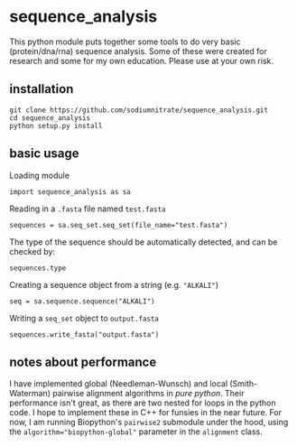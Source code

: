 # sequence_analysis

This python module puts together some tools to do very basic (protein/dna/rna) sequence analysis. Some of these were created for research and some for my own education. Please use at your own risk. 

## installation

    git clone https://github.com/sodiumnitrate/sequence_analysis.git
    cd sequence_analysis
    python setup.py install

## basic usage

Loading module

    import sequence_analysis as sa

Reading in a `.fasta` file named `test.fasta`

    sequences = sa.seq_set.seq_set(file_name="test.fasta")

The type of the sequence should be automatically detected, and can be checked by:

    sequences.type

Creating a sequence object from a string (e.g. `"ALKALI"`)

    seq = sa.sequence.sequence("ALKALI")

Writing a `seq_set` object to `output.fasta`

    sequences.write_fasta("output.fasta")

## notes about performance

I have implemented global (Needleman-Wunsch) and local (Smith-Waterman) pairwise alignment algorithms in *pure python*. Their performance isn't great, as there are two nested for loops in the python code. I hope to implement these in C++ for funsies in the near future. For now, I am running Biopython's `pairwise2` submodule under the hood, using the `algorithm="biopython-global"` parameter in the `alignment` class.